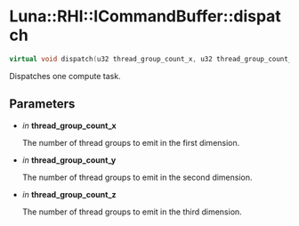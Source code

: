 # Luna::RHI::ICommandBuffer::dispatch

```c++
virtual void dispatch(u32 thread_group_count_x, u32 thread_group_count_y, u32 thread_group_count_z)=0
```

Dispatches one compute task. 



## Parameters
* *in* **thread_group_count_x**

    The number of thread groups to emit in the first dimension. 

* *in* **thread_group_count_y**

    The number of thread groups to emit in the second dimension. 

* *in* **thread_group_count_z**

    The number of thread groups to emit in the third dimension. 

